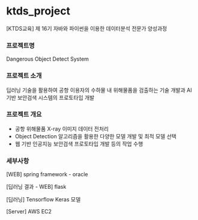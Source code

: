 # ktds_project
[KTDS교육] 제 16기 자바와 파이썬을 이용한 데이터분석 전문가 양성과정

### 프로젝트명

Dangerous Object Detect System

### 프로젝트 소개
딥러닝 기술을 활용하여 공항 이용자의 수하물 내 위해물품을 검출하는 기술 개발과 AI 기반 보안검색 시스템의 프로토타입 개발

### 프로젝트 개요
- 공항 위해물품 X-ray 이미지 데이터 전처리
- Object Detection 알고리즘을 활용한 다양한 모델 개발 및 최적 모델 선택
- 웹 기반 인공지능 보안검색 프로토타입 개발 등의 작업 수행

### 세부사항

[WEB] spring framework - oracle

[딥러닝 결과 - WEB] flask

[딥러닝] Tensorflow Keras 모델

[Server] AWS EC2
